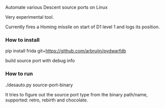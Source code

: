 Automate various Descent source ports on Linux

Very experimental tool.

Currently fires a Homing missile on start of D1 level 1 and logs its
position.

### How to install
pip install frida git+https://github.com/arbruijn/pydwarfdb

build source port with debug info

### How to run
./desauto.py source-port-binary

It tries to figure out the source port type from the binary path/name,
supported: retro, rebirth and chocolate.

